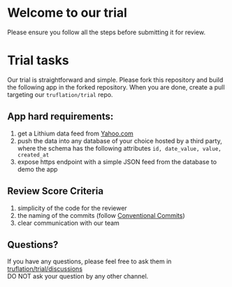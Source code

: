 # Welcome to our trial

Please ensure you follow all the steps before submitting it for review.

# Trial tasks
Our trial is straightforward and simple. Please fork this repository and build the following app in the forked repository. When you are done, create a pull targeting our `truflation/trial` repo.

## App hard requirements:
1. get a Lithium data feed from [Yahoo.com](https://finance.yahoo.com/quote/LITH-USD/)
2. push the data into any database of your choice hosted by a third party, where the schema has the following attributes `id, date_value, value, created_at`
3. expose https endpoint with a simple JSON feed from the database to demo the app

## Review Score Criteria
1. simplicity of the code for the reviewer
2. the naming of the commits (follow [Conventional Commits](https://www.conventionalcommits.org/en/v1.0.0/))
3. clear communication with our team

## Questions? 
If you have any questions, please feel free to ask them in [truflation/trial/discussions](https://github.com/truflation/trial/discussions)  
DO NOT ask your question by any other channel.